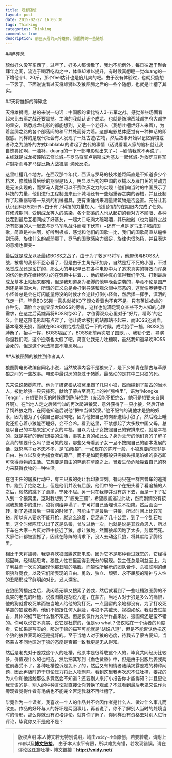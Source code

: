 ```yaml
---
title: 观影随想
layout: post
date: 2015-02-27 16:05:30
tags: Thinking
categories: Thinking
comments: true
description: 前些天看的天将雄狮、狼图腾的一些随想
---
```


##碎碎念

貌似好久没写东西了，过年了，好多人都懒散了，我也不能例外，每日往返于聚会拜年之间，流连于喝酒吃肉之中，体重却难以提升，有时候真想睡一觉duang的一下增他个1、20斤，那个feel估计也是倍儿爽的吧。由于没有体验过，也就只能想一下罢了。下面说说看过天将雄狮以及狼图腾之后的一些个随想，也就是吐槽了其实。

##天将雄狮的碎碎念

天将雄狮呢，总的来说一句话：中国版的霍比特人3-五军之战。感觉某些场面看起来比五军之战还要震撼。主演的我就认识个成龙，也就是饰演西域都护府大都护的霍安，熟悉成龙电影的都能想到，又是一个老好人（我想吐槽烂好人来着），为着丝绸之路的各个部落间的和平共处而努力着。这部电影总体感觉有一种神话的即视感。同样的是现代社会有人发现了一处古迹/古物，然后故事开始以记忆穿梭或者称之为脑补的方式blablabla的讲起了古代的事情（话说看看人家的脑补就让我自愧弗如啊，一脑补，duang的一下一部电影就出来了~）~剧情我就不再说了，主线就是成龙被诬陷去修长城-与罗马将军卢魁斯成为基友一起修城-为救罗马将军卢魁斯而与罗马缇比斯大战被虐-濒死反杀。

这里吐槽几个地方。在西汉那个年代，西汉与罗马的技术差距简直是不知道多少个档次，修城墙最后给的期限是15天，明显以当初的中国的器械以及雁门关的劳动力是无法实现的，而罗马人竟然可以不费吹灰之力的实现！他们向当时的中国展示了科技的力量，他们进行工程制图来设计城墙还有一些起重器之类的器械，并且还制作了起重器等等一系列的机械器具，更有重锤线来测量建筑物是否竖直。充分让我认识到`科技改变世界`~由于有了科技的力量加入，他们如约的在期限内完成了任务。在修城期间，受到成龙等人的感染，各个部落的人也从起初的看对方不顺眼、各种找茬到最后互相间成了好基友，一起大口吃肉大碗喝酒，其乐融融（也为最终之战所有部落的人一起去与罗马军队战斗而埋下伏笔）~还有一点是罗马王子唱的国歌，简直是神曲啊，好听到极点，感觉和他们的国歌一比，我们的国歌简直从逼格到乐感、旋律什么的都弱爆了，罗马的国歌感染力很足，旋律也很悠扬，并且表达的意境也很美~

最后就是成龙以及最终BOSS之战了，由于为了救罗马将军，他带伤与BOSS大战，被虐的我都不忍心看了，但是由于主角光环加身，自然是打不死的小强，不过感觉成龙还是蛮拼的，那么大的年纪早已在各种电影中为了追求真实的特效而浑身的伤的他仍在继续努力的在荧幕中拼着、、、他的精神真心值得我们学习。打到最后成龙基本上站起来都难，但是我知道身为猪脚的他早晚会逆袭的，毕竟不论是国产剧还是美国大片，所谓的正义总是会打倒导演和观众眼中邪恶的，这就像奥特曼打小怪兽总是会在灯闪能量将没的时候才会逆转打倒小怪兽，然后挥一挥手，潇洒的飞走一样。毕竟BOSS刚一露头就被KO了观众看着也不爽不是。只有英雄被虐的各种伤，满脸血才能显示大BOSS的厉害，这样也能满足观众某些不为人知的心理需求，在这之后英雄再将BOSS给KO了，才值得观众心里对于“好片，精彩”的定义。但是这部电影却有点过了，他让成龙被打的站都站不起来，而BOSS还满血，基本毫发无损，而就在BOSS要给成龙最后一下的时候，成龙抬手一挡，BOSS胳膊断了，抬手一挥，BOSS嗝屁了，BOSS死前再次唱了国歌、、、我勒个去，导演你逗我们呢，这个逆袭也太假了吧，简直让我无力吐槽啊，虽然我知道早晚BOSS会死的，但是这个死法简直不能忍啊。。。


##从狼图腾的狼性到作者其人

狼图腾电影改编自同名小说，当然故事内容不是狼来了，是下乡知青在蒙古与草原狼之间的一些故事。电影中最讨厌的莫过于猪脚。最感动的是其中三只狼的死。

先来说说猪脚陈阵。他为了研究狼从狼窝里掏了几只小狼，然而碰到了蒙古的当地人，被他给狼一只只摔死，献给了蒙古至高无上的神“腾格里”，语为“Mongke Tengri”，在想要购买的时候遭到陈阵拒绝（废话能不拒绝么，他可是想要亲自饲养啊）。在当地人走之后赌气似的再次爬进狼窝，意外获得了一只小狼，然后开始了饲养狼之路，在阿爸知道后说他“把神当做奴隶。”他不服气的说他才是狼的奴隶，因为他为了小狼自己都没肉吃，因为他把自己的肉都送给小狼了，然后晚上睡觉还担心着小狼能否睡好，会不会冷。看到这里，不禁想起了大多数中国父母，总是以自己的幸福来定义子女的幸福。自以为让子女按照自己的安排来过，就是幸福的、就是美好的他们想要的生活，事实上真的如此么？身为父母的他们真的了解子女真的想要什么吗？更可笑的是，那些父母看到子女一旦不按照自己的剧本发展的话，就怒骂子女不忠不孝，是“白眼狼”，一如现在的陈阵一般，小狼想要的无非是自由、独立以及身为捕食者的尊严。而不是如同狗那般只需摇头摆尾谄媚的姿态即可获得食物的生活。它想要是自由的奔跑在草原之上，冒着生命危险靠着自己的努力来获得食物的一种生活。

在包主任的屠狼行动中，有三只狼的死让我印象深刻。有两只在一群吉普车的追捕中，跑到了绝路之上，但是他们并没有屈服，他们中的一个在扭头看了看追捕的人之后，毅然的跳下了悬崖，宁死不屈。另一只在我却并没有跳下去，而是一下子钻入到一个狼窝里，这时我想到了“狡兔三窟”，希望狼能逃过此劫，然而剧情没有按照我想象中的进行，狼将洞给弄塌了，宁可将自己活埋也决不投降。然后画面一转，到了追捕最后一只狼的时候了，可能由于是最后一只狼，所以时间上比较充裕，所以有人要求不能开枪，就这么追着，足足追了几十公里，到了一个乱石堆里，这个时候陈阵认出了这是头狼，曾放过他一次，也就是说是其救命恩人，所以下车在大家一片反对声中接近了狼，想让狼跑，然而狼却因跑了太多，劳累而死。大家估计都被震撼了，因此在陈阵的请求下，没人去动这只狼，将其献给了腾格里。


相比于天将雄狮，我更喜欢狼图腾这部电影，因为它不是那种看过就忘的，它经得起回味，经得起思考。狼性人性在里面得到充分的展现。包主任总是利益至上，为了利益而一次次的展现他那丑陋的嘴脸。而狼性所展示的团队合作、头狼聪明的组织狼群觅食，以及它们所表现的自由、勇敢、独立、顽强、永不屈服的精神与人性的丑陋形成了鲜明的对比，发人深省。

在狼图腾播出之后，我闲着无聊又搜索了姜戎，然后就看到了一些吐槽狼图腾的不真实的老鬼的吐槽，说狼图腾是胡说八道，在蒙古，当地人对于狼是多么的痛恨，他的狗就曾咬死羊而被当地人给他的狗打死，一点回留的余地都没有，为了打咬死羊羔的狼或者狗，他们不惜跟任何人翻脸，与狼不共戴天、视狼如敌。我没去过蒙古，具体的细节是什么我不知道。但是仅仅作为文学作品来说，狼图腾还是蛮不错的。你可以说它不真实、说它是杜撰的，但是so what？仅仅站在一个读者的角度看，它如果是写实的，那对于狼的描写可能就是“胡说八道”，但是不能否认他把这个狼的狼性表现的还是挺好的。至于当地人对于狼的态度，待我去了蒙古便知。当然蒙古不同地区对于狼的态度是否都一致我更是无从得知。


然后是老鬼对于姜戎这个人的吐槽，他原本是很尊敬这个人的，毕竟共同经历比较多，价值观什么的也相近，然后把其写到《血色黄昏》中，但是由于出版后姜戎两位前妻受不了，各种吐槽控诉是免不了的，然后又有知情者陆续揭露姜戎的种种问题，因此再版时迫于舆论压力将此人物删除。看到这里我再次忍不住吐槽，姜戎的为人你和他接触那么多竟然会不知道？还要别人来打小报告你才能得知？并且更让我无语的是，别人的种种言论就直接让你转换了观点？不过看到最后老鬼又说作为旁观者觉得作者有毛病也不能完全否定我就不再吐槽了。

毕竟作为一个读者，我喜欢一个人的作品并不会因作者是什么人、做过什么事儿而改变。作品的好坏与人的好坏是两回事儿，再者说了，你不了解别人当时的处境当时的情形，那么你就没有资格评论。就算你了解了，你同样没有资格去对别人进行评论，毕竟你又不是他不是？



---
> **版权声明**
> **本人博文若无特别说明，均由`voidy-小鱼`原创，若要转载，请附上`作者`以及[博文链接](http://voidy.net)。**
> **由于本人水平有限，所以难免有错，若发现错误，请在评论区任意吐槽~**
> **博文链接：<http://voidy.net/>**
